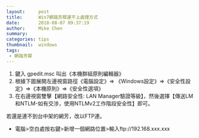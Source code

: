 ```yaml
---
layout:     post
title:      Win7網路芳鄰連不上處理方式
date:       2018-08-07 09:37:19
author:     Mike Chen
summary:    
categories: tips
thumbnail:  windows
tags:
 - 網路芳鄰
---
```


1. 鍵入 gpedit.msc 叫出《本機群組原則編輯器》
2. 根據下圖展開左邊視窗路徑《電腦設定》=> 《Windows設定》=>《安全性設定》=>《本機原則》=>《安全性選項》
3. 在右邊視窗雙擊【網路安全性: LAN Manager驗證等級】，然後選擇【傳送LM和NTLM-如有交涉，使用NTLMv2工作階段安全性】即可。

若還是連不到台中架的網芳，改以FTP連。

* 電腦>空白處按右鍵>新增一個網路位置>輸入ftp://192.168.xxx.xxx